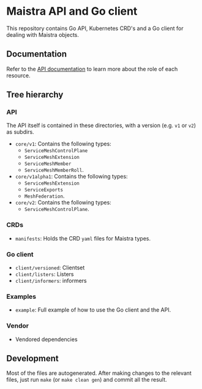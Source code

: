 # Maistra API and Go client

This repository contains Go API, Kubernetes CRD's and a Go client for dealing with Maistra objects.

## Documentation

Refer to the [API documentation](docs/crd/CRDS.adoc) to learn more about the role of each resource. 

## Tree hierarchy

### API
The API itself is contained in these directories, with a version (e.g. `v1` or `v2`) as subdirs.

 - `core/v1`: Contains the following types:
   - `ServiceMeshControlPlane`
   - `ServiceMeshExtension`
   - `ServiceMeshMember`
   - `ServiceMeshMemberRoll`.
 - `core/v1alpha1`: Contains the following types:
   - `ServiceMeshExtension`
   - `ServiceExports`
   - `MeshFederation`.
 - `core/v2`: Contains the following types:
   - `ServiceMeshControlPlane`.

### CRDs
 - `manifests`: Holds the CRD `yaml` files for Maistra types.

### Go client
 - `client/versioned`: Clientset
 - `client/listers`: Listers
 - `client/informers`: informers

### Examples
 - `example`: Full example of how to use the Go client and the API.

### Vendor
 - Vendored dependencies

## Development

Most of the files are autogenerated. After making changes to the relevant files, just run `make` (or `make clean gen`) and commit all the result.
